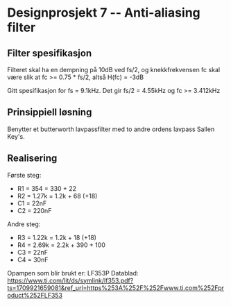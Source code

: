 # Designprosjekt 7 -- Anti-aliasing filter

## Filter spesifikasjon
Filteret skal ha en dempning på 10dB ved fs/2, og knekkfrekvensen
fc skal være slik at fc >= 0.75 * fs/2, altså H(fc) = -3dB

Gitt spesifikasjon for fs = 9.1kHz.
Det gir fs/2 = 4.55kHz og fc >= 3.412kHz

## Prinsippiell løsning
Benytter et butterworth lavpassfilter med to andre ordens lavpass
Sallen Key's.

## Realisering
Første steg:
- R1 = 354 = 330 + 22
- R2 = 1.27k = 1.2k + 68 (+18)
- C1 = 22nF
- C2 = 220nF

Andre steg:
- R3 = 1.22k = 1.2k + 18 (+18)
- R4 = 2.69k = 2.2k + 390 + 100
- C3 = 22nF
- C4 = 30nF

Opampen som blir brukt er: LF353P
Datablad: https://www.ti.com/lit/ds/symlink/lf353.pdf?ts=1709921659081&ref_url=https%253A%252F%252Fwww.ti.com%252Fproduct%252FLF353


